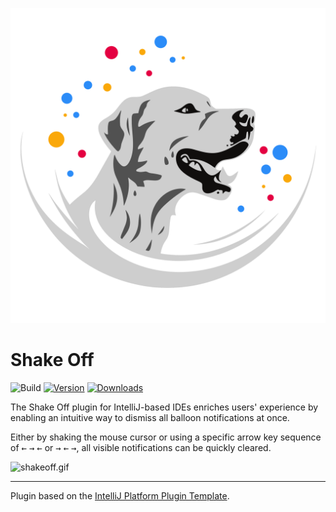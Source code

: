 ![pluginIcon.svg](./src/main/resources/META-INF/pluginIcon.svg)

# Shake Off

![Build](https://github.com/hsz/shakeoff/workflows/Build/badge.svg)
[![Version](https://img.shields.io/jetbrains/plugin/v/22460.svg)](https://plugins.jetbrains.com/plugin/22460)
[![Downloads](https://img.shields.io/jetbrains/plugin/d/22460.svg)](https://plugins.jetbrains.com/plugin/22460)

<!-- Plugin description -->
The Shake Off plugin for IntelliJ-based IDEs enriches users' experience by enabling an intuitive way to dismiss all balloon notifications at once.

Either by shaking the mouse cursor or using a specific arrow key sequence of <kbd>←</kbd> <kbd>→</kbd> <kbd>←</kbd> or <kbd>→</kbd> <kbd>←</kbd> <kbd>→</kbd>, all visible notifications can be quickly cleared.
<!-- Plugin description end -->

![shakeoff.gif](.github/readme/shakeoff.gif)

---
Plugin based on the [IntelliJ Platform Plugin Template][template].

[template]: https://github.com/JetBrains/intellij-platform-plugin-template
[docs:plugin-description]: https://plugins.jetbrains.com/docs/intellij/plugin-user-experience.html#plugin-description-and-presentation
